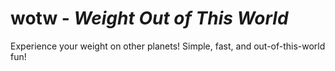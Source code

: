 # wotw - *Weight Out of This World*
Experience your weight on other planets!   Simple, fast, and out-of-this-world fun!
